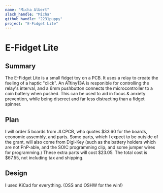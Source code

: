 ```yaml
---
name: "Micha Albert"
slack_handle: "Micha"
github_handle: "2231puppy"
project: "E-Fidget Lite"
---
```


# E-Fidget Lite

## Summary

The E-Fidget Lite is a small fidget toy on a PCB. It uses a relay to create the
feeling of a haptic "click". An ATtiny13A is responible for controlling the relay's
interval, and a 6mm pushbutton connects the microcontroller to a coin battery when
pushed. This can be used to aid in focus & anxiety prevention, while being discreet
and far less distracting than a fidget spinner.

## Plan

I will order 5 boards from JLCPCB, who quotes $33.60 for the boards, economic
assembly, and parts. Some parts, which I expect to be outside of the grant,
will also come from Digi-Key (such as the battery holders which are not
PnP-able, and the SOIC programming clip, and some jumper wires for
programming.) These extra parts will cost $23.05. The total cost is $67.55,
not including tax and shipping.

## Design

I used KiCad for everything. (OSS and OSHW for the win!)
